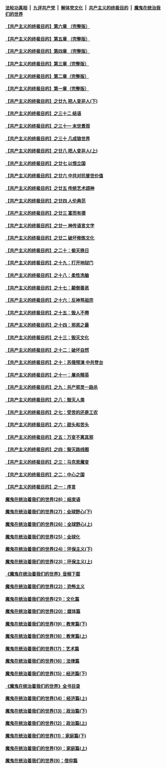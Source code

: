####  [法轮功真相](../../../../basic/blob/master/README.md?t=12041913) &nbsp;|&nbsp; [九评共产党](../../../../9ping.md/blob/master/README.md?t=12041913) &nbsp;|&nbsp; [解体党文化](../../../../jtdwh.md/blob/master/README.md?t=12041913)  &nbsp;|&nbsp; [共产主义的终极目的](../../../../gczydzjmd.md/blob/master/README.md?t=12041913) &nbsp;|&nbsp; [魔鬼在统治我们的世界](../../../../mgztzwmdsj.md/blob/master/README.md?t=12041913) 

#### [【共产主义的终极目的】第六章 （完整版）](../pages/nsc422/n11428913.md?t=12041913) 

#### [【共产主义的终极目的】第五章 （完整版）](../pages/nsc422/n11428912.md?t=12041913) 

#### [【共产主义的终极目的】第四章 （完整版）](../pages/nsc422/n11428907.md?t=12041913) 

#### [【共产主义的终极目的】第三章（完整版）](../pages/nsc422/n11428848.md?t=12041913) 

#### [【共产主义的终极目的】第二章（完整版）](../pages/nsc422/n11428831.md?t=12041913) 

#### [【共产主义的终极目的】第一章（完整版）](../pages/nsc422/n11417651.md?t=12041913) 

#### [【共产主义的终极目的】之廿九 把人变非人(下)](../pages/nsc422/n11344140.md?t=12041913) 

#### [【共产主义的终极目的】之三十二 结语](../pages/nsc422/n11360535.md?t=12041913) 

#### [【共产主义的终极目的】之三十一 末世景观](../pages/nsc422/n11351129.md?t=12041913) 

#### [【共产主义的终极目的】之三十 几成狼世界](../pages/nsc422/n11348280.md?t=12041913) 

#### [【共产主义的终极目的】之廿八 把人变非人(上)](../pages/nsc422/n11340492.md?t=12041913) 

#### [【共产主义的终极目的】之廿七 以恨立国](../pages/nsc422/n11336944.md?t=12041913) 

#### [【共产主义的终极目的】之廿六 中共对抗普世价值](../pages/nsc422/n11324785.md?t=12041913) 

#### [【共产主义的终极目的】之廿五 传统艺术颂神](../pages/nsc422/n11296396.md?t=12041913) 

#### [【共产主义的终极目的】之廿四 人伦典范](../pages/nsc422/n11296397.md?t=12041913) 

#### [【共产主义的终极目的】之廿三 富而有德](../pages/nsc422/n11283598.md?t=12041913) 

#### [【共产主义的终极目的】之廿一 神传语言文字](../pages/nsc422/n11263265.md?t=12041913) 

#### [【共产主义的终极目的】之廿二 破坏修炼文化](../pages/nsc422/n11245728.md?t=12041913) 

#### [【共产主义的终极目的】之二十：偷天换日](../pages/nsc422/n11238846.md?t=12041913) 

#### [【共产主义的终极目的】之十九：打开地狱门](../pages/nsc422/n11206376.md?t=12041913) 

#### [【共产主义的终极目的】之十八：柔性洗脑](../pages/nsc422/n11199994.md?t=12041913) 

#### [【共产主义的终极目的】之十七：颠倒善恶](../pages/nsc422/n11179782.md?t=12041913) 

#### [【共产主义的终极目的】之十六：反神骂祖宗](../pages/nsc422/n11166798.md?t=12041913) 

#### [【共产主义的终极目的】之十五：毁人不倦](../pages/nsc422/n11166792.md?t=12041913) 

#### [【共产主义的终极目的】之十四：邪恶之最](../pages/nsc422/n11150249.md?t=12041913) 

#### [【共产主义的终极目的】之十三：毁灭文化](../pages/nsc422/n11135227.md?t=12041913) 

#### [【共产主义的终极目的】之十二：破坏自然](../pages/nsc422/n11135214.md?t=12041913) 

#### [【共产主义的终极目的】之十：苏俄预演 中共登台](../pages/nsc422/n11118424.md?t=12041913) 

#### [【共产主义的终极目的】之十一：屠杀精英](../pages/nsc422/n11118442.md?t=12041913) 

#### [【共产主义的终极目的】之九：共产邪灵一路杀](../pages/nsc422/n11114139.md?t=12041913) 

#### [【共产主义的终极目的】之八：毁灭人类](../pages/nsc422/n11108503.md?t=12041913) 

#### [【共产主义的终极目的】之七：受苦的还是工农](../pages/nsc422/n11101809.md?t=12041913) 

#### [【共产主义的终极目的】之六：甜头和苦头](../pages/nsc422/n11096971.md?t=12041913) 

#### [【共产主义的终极目的】之五：万变不离其邪](../pages/nsc422/n11091285.md?t=12041913) 

#### [【共产主义的终极目的】之四：毁灭路线图](../pages/nsc422/n11086284.md?t=12041913) 

#### [【共产主义的终极目的】之三：马克思魔变](../pages/nsc422/n11061941.md?t=12041913) 

#### [【共产主义的终极目的】之二：中心之国](../pages/nsc422/n11047728.md?t=12041913) 

#### [【共产主义的终极目的】之一：序言](../pages/nsc422/n11086077.md?t=12041913) 

#### [魔鬼在统治着我们的世界(28)：结束语](../pages/nsc422/n10936246.md?t=12041913) 

#### [魔鬼在统治着我们的世界(27)：全球野心(下)](../pages/nsc422/n10928319.md?t=12041913) 

#### [魔鬼在统治着我们的世界(26)：全球野心(上)](../pages/nsc422/n10900318.md?t=12041913) 

#### [魔鬼在统治着我们的世界(25)：全球化](../pages/nsc422/n10788205.md?t=12041913) 

#### [魔鬼在统治着我们的世界(24)：环保主义(下)](../pages/nsc422/n10695307.md?t=12041913) 

#### [魔鬼在统治着我们的世界(23)：环保主义(上)](../pages/nsc422/n10688613.md?t=12041913) 

#### [《魔鬼在统治着我们的世界》音频下载](../pages/nsc422/n10635553.md?t=12041913) 

#### [魔鬼在统治着我们的世界(22)：恐怖主义](../pages/nsc422/n10614727.md?t=12041913) 

#### [魔鬼在统治着我们的世界(21)：文化篇](../pages/nsc422/n10597706.md?t=12041913) 

#### [魔鬼在统治着我们的世界(20)：媒体篇](../pages/nsc422/n10586579.md?t=12041913) 

#### [魔鬼在统治着我们的世界(19)：教育篇(下)](../pages/nsc422/n10564808.md?t=12041913) 

#### [魔鬼在统治着我们的世界(18)：教育篇(上)](../pages/nsc422/n10526970.md?t=12041913) 

#### [魔鬼在统治着我们的世界(17)：艺术篇](../pages/nsc422/n10499093.md?t=12041913) 

#### [魔鬼在统治着我们的世界(16)：法律篇](../pages/nsc422/n10485969.md?t=12041913) 

#### [魔鬼在统治着我们的世界(15)：经济篇(下)](../pages/nsc422/n10469975.md?t=12041913) 

#### [《魔鬼在统治着我们的世界》全书目录](../pages/nsc422/n10464261.md?t=12041913) 

#### [魔鬼在统治着我们的世界(14)：经济篇(上)](../pages/nsc422/n10457370.md?t=12041913) 

#### [魔鬼在统治着我们的世界(13)：政治篇(下)](../pages/nsc422/n10448270.md?t=12041913) 

#### [魔鬼在统治着我们的世界(12)：政治篇(上)](../pages/nsc422/n10444576.md?t=12041913) 

#### [魔鬼在统治着我们的世界(11)：家庭篇(下)](../pages/nsc422/n10440961.md?t=12041913) 

#### [魔鬼在统治着我们的世界(10)：家庭篇(上)](../pages/nsc422/n10435448.md?t=12041913) 

#### [魔鬼在统治着我们的世界(9)：信仰篇](../pages/nsc422/n10432159.md?t=12041913) 

